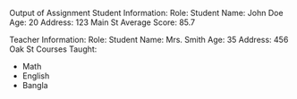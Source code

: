 Output of Assignment
Student Information:
Role: Student
Name: John Doe
Age: 20
Address: 123 Main St
Average Score: 85.7

Teacher Information:
Role: Student
Name: Mrs. Smith
Age: 35
Address: 456 Oak St
Courses Taught:
- Math
- English
- Bangla
